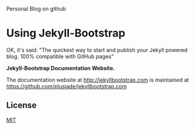 
Personal Blog on github

# Using Jekyll-Bootstrap

OK, it's said: "The quickest way to start and publish your Jekyll powered blog. 100% compatible with GitHub pages"

**Jekyll-Bootstrap Documentation Website.**

The documentation website at <http://jekyllbootstrap.com> is maintained at https://github.com/plusjade/jekyllbootstrap.com


## License

[MIT](http://opensource.org/licenses/MIT)
